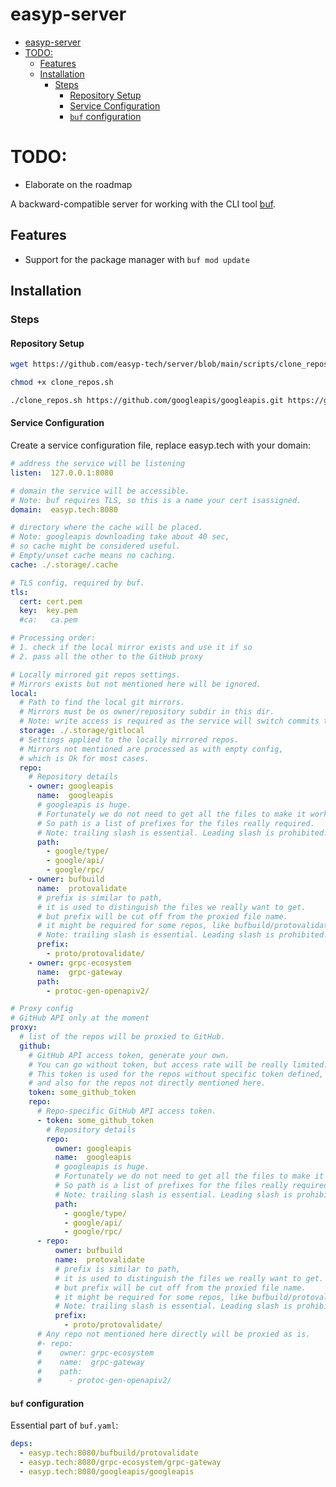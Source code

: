 # easyp-server

<!-- TOC -->
* [easyp-server](#easyp-server)
* [TODO:](#todo)
  * [Features](#features)
  * [Installation](#installation)
    * [Steps](#steps)
      * [Repository Setup](#repository-setup)
      * [Service Configuration](#service-configuration)
      * [`buf` configuration](#buf-configuration-)
<!-- TOC -->

# TODO:

* Elaborate on the roadmap

A backward-compatible server for working with the CLI tool [buf](https://github.com/bufbuild/buf).

## Features

* Support for the package manager with `buf mod update`

## Installation

### Steps

#### Repository Setup

```bash
wget https://github.com/easyp-tech/server/blob/main/scripts/clone_repos.sh -O clone_repos.sh

chmod +x clone_repos.sh

./clone_repos.sh https://github.com/googleapis/googleapis.git https://github.com/bufbuild/protovalidate.git
```

#### Service Configuration

Create a service configuration file, replace easyp.tech with your domain:

```yaml
# address the service will be listening
listen:  127.0.0.1:8080

# domain the service will be accessible.
# Note: buf requires TLS, so this is a name your cert isassigned.
domain:  easyp.tech:8080

# directory where the cache will be placed.
# Note: googleapis downloading take about 40 sec,
# so cache might be considered useful.
# Empty/unset cache means no caching.
cache: ./.storage/.cache

# TLS config, required by buf.
tls:
  cert: cert.pem
  key:  key.pem
  #ca:   ca.pem

# Processing order:
# 1. check if the local mirror exists and use it if so
# 2. pass all the other to the GitHub proxy

# Locally mirrored git repos settings.
# Mirrors exists but not mentioned here will be ignored.
local:
  # Path to find the local git mirrors.
  # Mirrors must be os owner/repository subdir in this dir.
  # Note: write access is required as the service will switch commits then needed.
  storage: ./.storage/gitlocal
  # Settings applied to the locally mirrored repos.
  # Mirrors not mentioned are processed as with empty config,
  # which is Ok for most cases.
  repo:
    # Repository details
    - owner: googleapis
      name:  googleapis
      # googleapis is huge.
      # Fortunately we do not need to get all the files to make it works.
      # So path is a list of prefixes for the files really required.
      # Note: trailing slash is essential. Leading slash is prohibited.
      path:
        - google/type/
        - google/api/
        - google/rpc/
    - owner: bufbuild
      name:  protovalidate
      # prefix is similar to path,
      # it is used to distinguish the files we really want to get.
      # but prefix will be cut off from the proxied file name.
      # it might be required for some repos, like bufbuild/protovalidate
      # Note: trailing slash is essential. Leading slash is prohibited.
      prefix:
        - proto/protovalidate/
    - owner: grpc-ecosystem
      name:  grpc-gateway
      path:
        - protoc-gen-openapiv2/

# Proxy config
# GitHub API only at the moment
proxy:
  # list of the repos will be proxied to GitHub.
  github:
    # GitHub API access token, generate your own.
    # You can go without token, but access rate will be really limited.
    # This token is used for the repos without specific token defined,
    # and also for the repos not directly mentioned here.
    token: some_github_token
    repo:
      # Repo-specific GitHub API access token.
      - token: some_github_token
        # Repository details
        repo:
          owner: googleapis
          name:  googleapis
          # googleapis is huge.
          # Fortunately we do not need to get all the files to make it works.
          # So path is a list of prefixes for the files really required.
          # Note: trailing slash is essential. Leading slash is prohibited.
          path:
            - google/type/
            - google/api/
            - google/rpc/
      - repo:
          owner: bufbuild
          name:  protovalidate
          # prefix is similar to path,
          # it is used to distinguish the files we really want to get.
          # but prefix will be cut off from the proxied file name.
          # it might be required for some repos, like bufbuild/protovalidate
          # Note: trailing slash is essential. Leading slash is prohibited.
          prefix:
            - proto/protovalidate/
      # Any repo not mentioned here directly will be proxied as is.
      #- repo:
      #    owner: grpc-ecosystem
      #    name:  grpc-gateway
      #    path:
      #      - protoc-gen-openapiv2/
```

#### `buf` configuration 

Essential part of `buf.yaml`:

```yaml
deps:
  - easyp.tech:8080/bufbuild/protovalidate
  - easyp.tech:8080/grpc-ecosystem/grpc-gateway
  - easyp.tech:8080/googleapis/googleapis
```